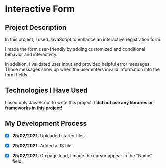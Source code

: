 # Interactive Form
 
## Project Description

In this project, I used JavaScript to enhance an interactive registration form.

I made the form user-friendly by adding customized and conditional behavior and interactivty.

In addition, I validated user input and provided helpful error messages. Those messages show up when the user enters invalid information into the form fields.

## Technologies I Have Used

I used only JavaScript to write this project.
**I did not use any libraries or frameworks in this project!**

## My Development Process

- [x] **25/02/2021:** Uploaded starter files.
- [x] **25/02/2021:** Added a JS file.
- [x] **25/02/2021:** On page load, I made the cursor appear in the "Name" field.

